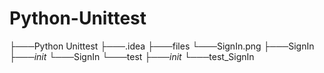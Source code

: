 # Python-Unittest
├───Python Unittest
    ├───.idea
    ├───files
        └───SignIn.png
    ├───SignIn
        ├───_init_
        └───SignIn
    └───test
        ├───_init_
        └───test_SignIn
